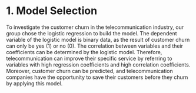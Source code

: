 # 1. Model Selection
To investigate the customer churn in the telecommunication industry, our group chose the logistic regression to build the model. The dependent variable of the logistic model is binary data, as the result of customer churn can only be yes (1) or no (0). The correlation between variables and their coefficients can be determined by the logistic model. Therefore, telecommunication can improve their specific service by referring to variables with high regression coefficients and high correlation coefficients. Moreover, customer churn can be predicted, and telecommunication companies have the opportunity to save their customers before they churn by applying this model.

